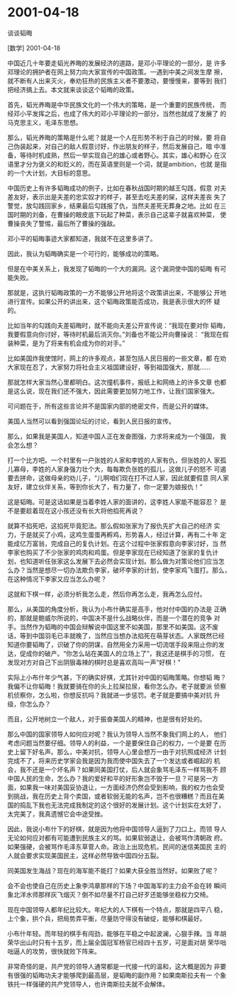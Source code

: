 # 2001-04-18

谈谈韬晦

[数学] 2001-04-18

中国近几十年要走韬光养晦的发展经济的道路，是邓小平理论的一部分，是 许多邓理论的拥护者在网上努力向大家宣传的中国政策。一遇到中美之间发生摩 擦，就不断有人出来灭火，奉劝狂热的民族主义者不要激动，要慢慢来，要等到 我们把经济搞上去。本文就来谈谈这个韬晦的政策。

首先，韬光养晦是中华民族文化的一个伟大的策略，是一个重要的民族传统， 而经邓小平发挥之后，也成了伟大的邓小平理论的一部分，当然也就成了发展了 的马克思主义，毛泽东思想。

那么，韬光养晦的策略是什么呢？就是一个人在形势不利于自己的时候，要 将自己伪装起来，对自己的敌人假意讨好，作出朋友的样子，然后发展自己，暗 中准备，等待时机成熟，然后一举实现自己的雄心或者野心。其实，雄心和野心 在汉语里才分为褒义的和贬义的，而在英语里则是一个词，就是ambition，也就 是指的一个大计划，大目标的意思。

中国历史上有许多韬晦成功的例子，比如在春秋战国时期的越王勾践，假意 对夫差友好，表示出是夫差的忠实奴才的样子，甚至去吃夫差的屎，这样夫差丧 失了警觉，放勾践回家乡，结果最后勾践报了仇，当然夫差死无葬身之地。比如 在三国时期的刘备，在曹操的眼皮底下玩起了种菜，表示自己这辈子就喜欢种菜， 使曹操丧失了警惕，最后所了曹操的强敌。

邓小平的韬晦事迹大家都知道，我就不在这里多讲了。

因此，我认为韬晦确实是一个可行的，能够成功的策略。

但是在中美关系上，我发现了韬晦的一个大的漏洞。这个漏洞使中国的韬晦 有可能失败。

那就是，这执行韬晦政策的一方不能够公开地将这个政策讲出来，不能够公 开地进行宣传。如果公开的讲出来，这个韬晦政策能否成功，我是表示很大的怀 疑的。

比如当年的勾践向夫差韬晦时，就不能向夫差公开宣传说：“我现在要对你 韬晦，我要假意向你讨好，等待时机最后消灭你。”刘备也不能公开向曹操说： “我现在假装种菜，是为了将来有机会成为你的对手。”

比如美国炸我使馆时，网上的许多观点，甚至包括人民日报的一些文章，都 在劝大家现在忍了，大家努力将社会主义祖国建设好，等到祖国强大，那就……

那就怎样大家当然心里都明白。这次撞机事件，报纸上和网络上的许多文章 也都是这么说，现在我们还不强大，因此需要更加努力地工作，让我们国家强大。

可问题在于，所有这些言论并不是国家内部的绝密文件，而是公开的媒体。

美国人当然可以看到强国论坛的讨论，看到人民日报的宣传。

那么，如果我是美国人，知道中国人正在发奋图强，力求将来成为一个强国， 我会怎么想？

打一个比方吧。一个村里有一户张姓的人家和李姓的人家有仇，但张姓的人 家孤儿寡母，李姓的人家身强力壮个大，每每欺负张姓的孤儿，这做儿子的怒不 可遏要去拼命，这做母亲的劝儿子，“儿啊咱们现在打不过人家，因此就要假意 同人家友好，建立伙伴关系，等到你长大了，有力量了，你一定要为娘报仇！”

这是韬晦。可是这话如果是当着李姓人家的面讲的，这李姓人家能不能容忍？ 是不是要趁着现在这小孩还没有长大将他掐死再说？

就算不掐死吧，这掐死毕竟犯法。那么假如张家为了报仇先扩大自己的经济 实力，于是就买了小鸡，这鸡生蛋蛋再孵鸡，形势喜人，经过计算，再有二十年 定能成亿万富翁，完成自己的复仇计划。在这个过程中张家假意向李家讨好，当 然李家也购买了不少张家的鸡肉和鸡蛋。但是李家现在已经知道了张家的复仇计 划，也知道听任张家这么发展下去必然会实现计划。那么做为对策论他们应当怎 么办？当然是想尽一切办法欺负李家，破坏李家的计划，使李家鸡飞蛋打。那么， 在这种情况下李家又应当怎么办呢？

这就和下棋一样，必须分析我怎么走，然后你再怎么走，我再怎么应付。

那么，从美国的角度分析，我认为小布什确实是高手，他对付中国的办法是 正确的，那就是鲍威尔所说的，中国决不是什么战略伙伴，而是一个潜在的竞争 对手。当然作为韬晦的中国会辩解说中国这里不如美国，那里不如美国。这不废 话，等到中国羽毛已丰就晚了，当然应当想办法掐死在萌芽状态。人家既然已经 知道你要韬晦了，识破了你的阴谋，自然用全力采用一切流氓手段来阻止你的发 达，促成你的破产。“你怎么站在美国人的立场上了”，我这还是棋手的习惯， 在发现对方对自己下出阴狠毒辣的棋时总是喜欢高叫一声“好棋！”

实际上小布什年少气甚，下的确实好棋，尤其针对中国的韬晦策略。你想韬 晦？我偏不让你韬晦！我就要骑在你的头上拉屎拉尿，看你怎么办。老子就要派 侦察机侦察你，怎么啦，你想反抗吗？我就进一步惩罚。老子就是要搞中美对抗 升级，你怎么办？

而且，公开地树立一个敌人，对于振奋美国人的精神，也是很有好处的。

那么中国的国家领导人如何应对呢？我认为领导人当然不象我们网上的人， 他们考虑问题当然要仔细。领导人的利益，一个是要保住自己的权力，一个是要 在历史上留下好名声。那么，中美对抗，领导人心里会想万一由于对抗照成经济 计划完成不了，将来历史学家会我是因为我而使中国失去了一个发达或者崛起的 机会，我不还是一个坏名声？如果同美国打仗，后人就会象骂毛泽东一样骂我不 顾中国人民的生命，怎么办？我的爱好和平的好形象岂不毁于一旦？可是另一方 面，如果我一味对美国妥协退让，一方面经济仍然会受到影响，我的权力也会受 到挑战，我在历史上背个卖国，或者软弱无能的名声，岂不也很糟糕？而且在美 国的捣乱下我也无法完成我制定的这个很好的发展计划。这个计划实在太好了， 太完美了，我真遗憾它会中途受挫。

因此，我说小布什下的好棋，就是因为他将中国领导人逼到了刀口上。而领 导人无论如何应对都有可能遭到民族主义的骂。如果软弱退让，会被骂作清朝政 府。如果强硬，会被骂作毛泽东草菅人命。政治上出现危机，民间的迷信美国民 主的人就会要求实现美国民主，这样必然导致中国四分五裂。

同美国发生海战？现在的海军能不能打？如果大获全胜当然好。如果败了呢？

会不会也使自己在历史上象李鸿章那样的下场？中国海军的主力会不会在转 瞬间象北洋水师那样灰飞烟灭？倒不如尽量不打自己好歹还能够坐稳权力交椅。

现在中国领导人都年纪比较大。年纪大的人下棋有一个特点，那就是四平八 稳，上个象，拱个兵，把局势弄平衡，尽量防守得没有破绽，能够和棋最好。

小布什年轻。而年轻的棋手有闯劲，能够在平稳之中起波澜，心狠手辣。当 年胡荣华出山时只有十五岁，而上届全国冠军杨官已经四十五岁，可是面对胡 荣华咄咄逼人的攻势，很快就败下阵来。

非常奇怪的是，共产党的领导人通常都是一代接一代的温和，这大概是因为 非要有很强的韬晦功夫才能够爬到最高层，是韬晦的副作用？如果南斯拉夫有一 个象铁托一样强硬的共产党领导人，也许南斯拉夫就不会解体。

